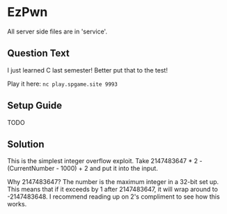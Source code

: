 # EzPwn
All server side files are in 'service'.

## Question Text
I just learned C last semester! Better put that to the test!

Play it here: `nc play.spgame.site 9993`

## Setup Guide
TODO

## Solution
This is the simplest integer overflow exploit.
Take 2147483647 * 2 - (CurrentNumber - 1000) + 2 and put it into the input.

Why 2147483647? The number is the maximum integer in a 32-bit set up. This means that if it exceeds by 1 after 2147483647, it will wrap around to -2147483648. I recommend reading up on 2's compliment to see how this works.

